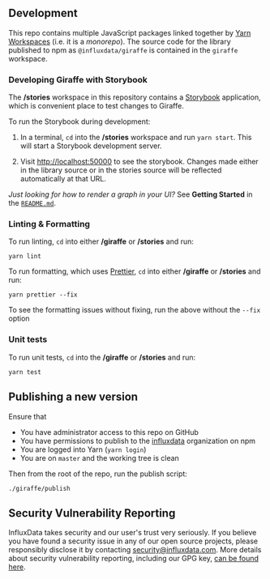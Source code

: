 ## Development

This repo contains multiple JavaScript packages linked together by [Yarn Workspaces](https://yarnpkg.com/lang/en/docs/workspaces/) (i.e. it is a _monorepo_).
The source code for the library published to npm as `@influxdata/giraffe` is contained in the `giraffe` workspace.

### Developing Giraffe with Storybook

The **/stories** workspace in this repository contains a [Storybook](https://storybook.js.org/) application, which is convenient place to test changes to Giraffe.

To run the Storybook during development:

1. In a terminal, `cd` into the **/stories** workspace and run `yarn start`.
   This will start a Storybook development server.

1. Visit [http://localhost:50000](http://localhost:50000) to see the storybook.
   Changes made either in the library source or in the stories source will be reflected automatically at that URL.

_Just looking for how to render a graph in your UI?_ See **Getting Started** in the [`README.md`](./README.md#getting-started).

### Linting & Formatting

To run linting, `cd` into either **/giraffe** or **/stories** and run:

```
yarn lint
```

To run formatting, which uses [Prettier](https://www.npmjs.com/package/prettier), `cd` into either **/giraffe** or **/stories** and run:

```
yarn prettier --fix
```

To see the formatting issues without fixing, run the above without the `--fix` option

### Unit tests

To run unit tests, `cd` into the **/giraffe** or **/stories** and run:

```
yarn test
```

## Publishing a new version

Ensure that

- You have administrator access to this repo on GitHub
- You have permissions to publish to the [influxdata](https://www.npmjs.com/org/influxdata) organization on npm
- You are logged into Yarn (`yarn login`)
- You are on `master` and the working tree is clean

Then from the root of the repo, run the publish script:

```
./giraffe/publish
```

## Security Vulnerability Reporting

InfluxData takes security and our user's trust very seriously.
If you believe you have found a security issue in any of our open source projects, please responsibly disclose it by contacting security@influxdata.com.
More details about security vulnerability reporting, including our GPG key, [can be found here](https://www.influxdata.com/how-to-report-security-vulnerabilities/).
